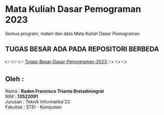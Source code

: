 # Mata Kuliah Dasar Pemograman 2023  
Semua program, materi dan data Mata Kuliah Dasar Pemograman  

## TUGAS BESAR ADA PADA REPOSITORI BERBEDA
:point_right: :point_right: :point_right: <a href="https://github.com/NoHaitch/Tugas-Besar-Dasar-Pemograman-2023"> Tugas-Besar-Dasar-Pemograman-2023  </a> :point_left: :point_left: :point_left:

## Oleh : 
Nama : **Raden Francisco Trianto Bratadiningrat**  
NIM : **13522091**   
Jurusan : Teknik Informatika'22  
Fakultas : STEI - Komputasi  
